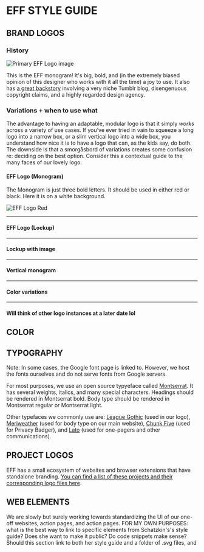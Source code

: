 # EFF STYLE GUIDE

## BRAND LOGOS
### History
![Primary EFF Logo image](https://www.eff.org/files/2018/06/14/eff-logo-lockup-black.png)

This is the EFF monogram! It's big, bold, and (in the extremely biased opinion of this designer who works with it all the time) a joy to use. It also has [a great backstory](https://www.eff.org/deeplinks/2018/07/effs-new-logo-member-shirt) involving a very niche Tumblr blog, disengenuous copyright claims, and a highly regarded design agency. 

### Variations + when to use what
The advantage to having an adaptable, modular logo is that it simply *works* across a variety of use cases. If you've ever tried in vain to squeeze a long logo into a narrow box, or a slim vertical logo into a wide box, you understand how nice it is to have a logo that can, as the kids say, do both. The downside is that a smorgåsbord of variations creates some confusion re: deciding on the best option. Consider this a contextual guide to the many faces of our lovely logo. 

#### EFF Logo (Monogram)

The Monogram is just three bold letters. It should be used in either red or black. Here it is on a white background.

![EFF Logo Red](https://www.eff.org/files/2018/06/14/eff_monogram-primary-red.png)

---
#### EFF Logo (Lockup)
---
#### Lockup with image
---
#### Vertical monogram
---
#### Color variations
---
#### Will think of other logo instances at a later date lol


## COLOR

## TYPOGRAPHY
Note: In some cases, the Google font page is linked to. However, we host the fonts ourselves and do not serve fonts from Google servers. 

For most purposes, we use an open source typyeface called [Montserrat](https://fonts.google.com/specimen/Montserrat). It has several weights, italics, and many special characters. Headings should be rendered in Montserrat bold. Body type should be rendered in Montserrat regular or Montserrat light.

Other typefaces we commonly use are: [League Gothic](https://www.theleagueofmoveabletype.com/league-gothic) (used in our logo), [Meriweather](https://fonts.google.com/specimen/Merriweather) (used for body type on our main website), [Chunk Five](https://www.fontsquirrel.com/fonts/chunkfive) (used for Privacy Badger), and [Lato](https://fonts.google.com/specimen/Lato) (used for one-pagers and other communications).

## PROJECT LOGOS
EFF has a small ecosystem of websites and browser extensions that have standalone branding. [You can find a list of these projects and their corresponding logo files here](https://github.com/EFForg/design/blob/master/logos/logos.md). 

## WEB ELEMENTS
We are slowly but surely working towards standardizing the UI of our one-off websites, action pages, and action pages. FOR MY OWN PURPOSES: what is the best way to link to specific elements from Schatzkin's's style guide? Does she want to make it public? Do code snippets make sense? Should this section link to both her style guide and a folder of .svg files, and 
